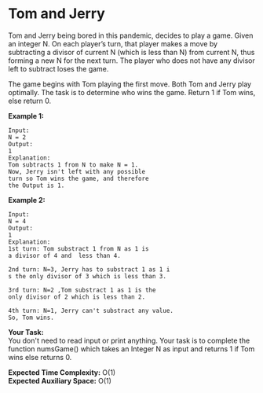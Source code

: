# Tom and Jerry 

Tom and Jerry being bored in this pandemic, decides to play a game. Given an integer N. On each player’s turn, that player makes a move by subtracting a divisor of current N (which is less than N) from current N, thus forming a new N for the next turn. The player who does not have any divisor left to subtract loses the game.

The game begins with Tom playing the first move. Both Tom and Jerry play optimally. The task is to determine who wins the game. Return 1 if Tom wins, else return 0.

 

**Example 1:**
```
Input:
N = 2
Output:
1
Explanation:
Tom subtracts 1 from N to make N = 1.
Now, Jerry isn't left with any possible
turn so Tom wins the game, and therefore
the Output is 1.
```
**Example 2:**
```
Input:
N = 4
Output:
1
Explanation:
1st turn: Tom substract 1 from N as 1 is 
a divisor of 4 and  less than 4.

2nd turn: N=3, Jerry has to substract 1 as 1 i
s the only divisor of 3 which is less than 3.

3rd turn: N=2 ,Tom substract 1 as 1 is the 
only divisor of 2 which is less than 2.

4th turn: N=1, Jerry can't substract any value.
So, Tom wins.
``` 

**Your Task:**<br>
You don't need to read input or print anything. Your task is to complete the function numsGame() which takes an Integer N as input and returns 1 if Tom wins else returns 0.

 

**Expected Time Complexity:** O(1)<br>
**Expected Auxiliary Space:** O(1)
